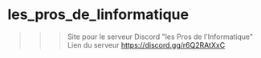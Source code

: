 # les_pros_de_linformatique

>>> Site pour le serveur Discord "les Pros de l'Informatique"
Lien du serveur 
https://discord.gg/r6Q2RAtXxC
